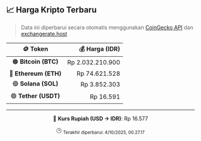 

<!-- HARGA_KRIPTO -->
## 📈 Harga Kripto Terbaru

> Data ini diperbarui secara otomatis menggunakan [CoinGecko API](https://www.coingecko.com/) dan [exchangerate.host](https://exchangerate.host/)

<div align="center">

| 🪙 Token | 💰 Harga (IDR) |
|:------:|---------------:|
| 🟠 **Bitcoin (BTC)**   | Rp 2.032.210.900 |
| 🔵 **Ethereum (ETH)**  | Rp 74.621.528 |
| 🟣 **Solana (SOL)**    | Rp 3.852.303 |
| 🟢 **Tether (USDT)**   | Rp 16.591 |

---

💱 **Kurs Rupiah (USD → IDR)**: Rp 16.577

🕒 <sub>Terakhir diperbarui: 4/10/2025, 00.27.17</sub>

</div>
<!-- /HARGA_KRIPTO -->
